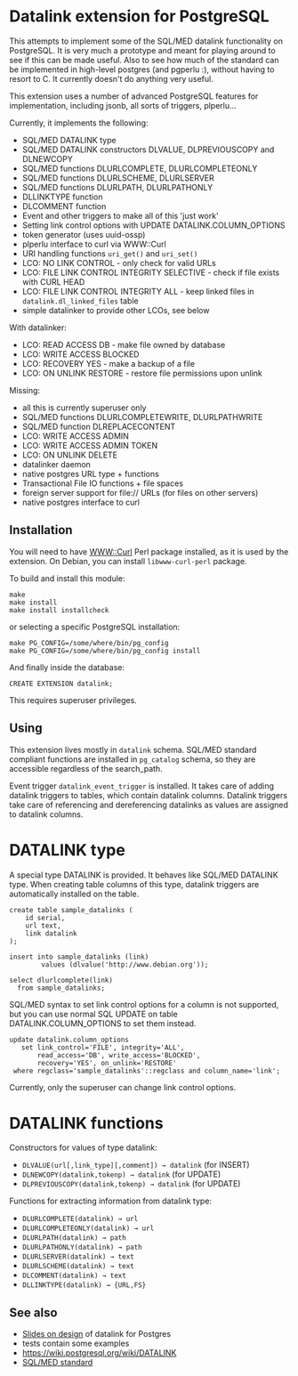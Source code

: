 Datalink extension for PostgreSQL
=================================

This attempts to implement some of the SQL/MED datalink functionality on PostgreSQL.
It is very much a prototype and meant for playing around to see if this can be made useful.
Also to see how much of the standard can be implemented in high-level postgres (and pgperlu :), 
without having to resort to C. It currently doesn't do anything very useful.

This extension uses a number of advanced PostgreSQL features for implementation,
including jsonb, all sorts of triggers, plperlu...
 
Currently, it implements the following:
- SQL/MED DATALINK type
- SQL/MED DATALINK constructors DLVALUE, DLPREVIOUSCOPY and DLNEWCOPY
- SQL/MED functions DLURLCOMPLETE, DLURLCOMPLETEONLY
- SQL/MED functions DLURLSCHEME, DLURLSERVER
- SQL/MED functions DLURLPATH, DLURLPATHONLY
- DLLINKTYPE function
- DLCOMMENT function
- Event and other triggers to make all of this 'just work'
- Setting link control options with UPDATE DATALINK.COLUMN_OPTIONS
- token generator (uses uuid-ossp)
- plperlu interface to curl via WWW::Curl
- URI handling functions `uri_get()` and `uri_set()`
- LCO: NO LINK CONTROL - only check for valid URLs
- LCO: FILE LINK CONTROL INTEGRITY SELECTIVE - check if file exists with CURL HEAD
- LCO: FILE LINK CONTROL INTEGRITY ALL - keep linked files in `datalink.dl_linked_files` table
- simple datalinker to provide other LCOs, see below

With datalinker:
- LCO: READ ACCESS DB - make file owned by database
- LCO: WRITE ACCESS BLOCKED
- LCO: RECOVERY YES - make a backup of a file
- LCO: ON UNLINK RESTORE - restore file permissions upon unlink

Missing:
- all this is currently superuser only
- SQL/MED functions DLURLCOMPLETEWRITE, DLURLPATHWRITE
- SQL/MED function DLREPLACECONTENT
- LCO: WRITE ACCESS ADMIN
- LCO: WRITE ACCESS ADMIN TOKEN
- LCO: ON UNLINK DELETE
- datalinker daemon
- native postgres URL type + functions
- Transactional File IO functions + file spaces
- foreign server support for file:// URLs (for files on other servers)
- native postgres interface to curl

Installation
------------

You will need to have 
[WWW::Curl](http://search.cpan.org/~szbalint/WWW-Curl-4.17/lib/WWW/Curl.pm#WWW::Curl::Easy) 
Perl package installed, as it is used by the extension.
On Debian, you can install `libwww-curl-perl` package.

To build and install this module:

    make
    make install
    make install installcheck

or selecting a specific PostgreSQL installation:

    make PG_CONFIG=/some/where/bin/pg_config
    make PG_CONFIG=/some/where/bin/pg_config install

And finally inside the database:

    CREATE EXTENSION datalink;

This requires superuser privileges.

Using
-----

This extension lives mostly in `datalink` schema.
SQL/MED standard compliant functions are installed in `pg_catalog` schema, 
so they are accessible regardless of the search_path.

Event trigger `datalink_event_trigger` is installed. 
It takes care of adding datalink triggers to tables, which contain datalink columns.
Datalink triggers take care of referencing and dereferencing datalinks 
as values are assigned to datalink columns.

DATALINK type
=============

A special type DATALINK is provided. 
It behaves like SQL/MED DATALINK type.
When creating table columns of this type, 
datalink triggers are automatically installed on the table.

    create table sample_datalinks (
    	id serial,
    	url text,
    	link datalink
    );
    
    insert into sample_datalinks (link)
            values (dlvalue('http://www.debian.org'));
            
    select dlurlcomplete(link)
      from sample_datalinks;


SQL/MED syntax to set link control options for a column is not supported,
but you can use normal SQL UPDATE on table DATALINK.COLUMN_OPTIONS
to set them instead.

    update datalink.column_options
       set link_control='FILE', integrity='ALL',
           read_access='DB', write_access='BLOCKED',
           recovery='YES', on_unlink='RESTORE'
     where regclass='sample_datalinks'::regclass and column_name='link';

Currently, only the superuser can change link control options.
            
DATALINK functions
==================

Constructors for values of type datalink:

- `DLVALUE(url[,link_type][,comment]) → datalink` (for INSERT)
- `DLNEWCOPY(datalink,tokenp) → datalink` (for UPDATE)
- `DLPREVIOUSCOPY(datalink,tokenp) → datalink` (for UPDATE)

Functions for extracting information from datalink type:

- `DLURLCOMPLETE(datalink) → url`
- `DLURLCOMPLETEONLY(datalink) → url`
- `DLURLPATH(datalink) → path`
- `DLURLPATHONLY(datalink) → path`
- `DLURLSERVER(datalink) → text`
- `DLURLSCHEME(datalink) → text`
- `DLCOMMENT(datalink) → text`
- `DLLINKTYPE(datalink) → {URL,FS}`

See also
--------
- [Slides on design](docs/datalink.pdf) of datalink for Postgres
- tests contain some examples
- https://wiki.postgresql.org/wiki/DATALINK
- [SQL/MED standard](http://www.wiscorp.com/sql20nn.zip)
